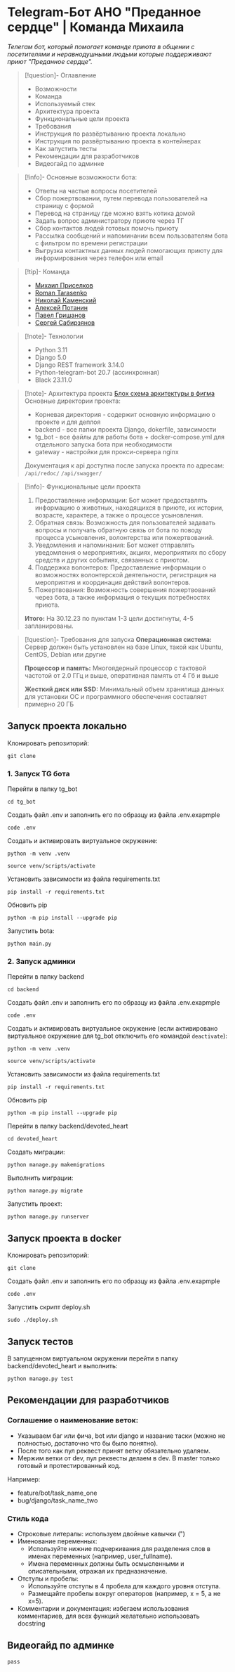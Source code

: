 # Telegram-Бот АНО "Преданное сердце" | Команда Михаила

*Телегам бот, который помогает команде приюта в общении с посетителями и неравнодушными людьми которые поддерживают приют "Преданное сердце".*

>[!question]- Оглавление
>- Возможности
>- Команда
>- Используемый стек
>- Архитектура проекта
>- Функциональные цели проекта  
>- Требования
>- Инструкция по развёртыванию проекта локально
>- Инструкция по развёртыванию проекта в контейнерах
>- Как запустить тесты
>- Рекомендации для разработчиков
>- Видеогайд по админке

>[!info]- Основные возможности бота:
> - Ответы на частые вопросы посетителей
> - Сбор пожертвовании, путем перевода пользователей на страницу с формой
> - Перевод на страницу где можно взять котика домой
> - Задать вопрос администратору приюте через ТГ
> - Сбор контактов людей готовых помочь приюту
> - Рассылка сообщений и напоминании всем пользователям бота с фильтром по времени регистрации
> - Выгрузка контактных данных людей помогающих приюту для информирования через телефон или email

>[!tip]- Команда
> - [Михаил Приселков](https://github.com/BaronFAS "Github page")
> - [Roman Tarasenko](https://github.com/tarrim80)
> - [Николай Каменский](https://github.com/Rolicat)
> - [Алексей Потанин](https://github.com/potashka)
> - [Павел Гришанов](https://github.com/nabjiyxxa)
> - [Сергей Сабирзянов](https://github.com/Comsomolec)

> [!note]- Технологии
> - Python 3.11
> - Django 5.0
> - Django REST framework 3.14.0
> - Python-telegram-bot 20.7 (ассинхронная)
> - Black 23.11.0

> [!note]- Архитектура проекта
> [Блох схема архитектуры в фигма](https://www.figma.com/file/QdebLowg51UKA6qmNXpGyg/predannoeserdce?type=whiteboard&node-id=0%3A1&t=WFJsoxsVOsZ0SRbu-1)
> Основные директории проекта:
> - Корневая директория - содержит основную информацию о проекте и для деплоя
> - backend - все папки проекта Django, dokerfile, зависимости
> - tg_bot - все файлы для работы бота + docker-compose.yml для отдельного запуска бота при необходимости
> - gateway - настройки для прокси-сервера nginx
> 
> Документация к api доступна после запуска проекта по адресам:
>`/api/redoc/`
>`/api/swagger/`
>

>[!info]- Функциональные цели проекта
>
> 1. Предоставление информации: Бот может предоставлять информацию о животных, находящихся в приюте, их истории, возрасте, характере, а также о процессе усыновления.
> 2. Обратная связь: Возможность для пользователей задавать вопросы и получать обратную связь от бота по поводу процесса усыновления, волонтерства или пожертвований.
> 3. Уведомления и напоминания: Бот может отправлять уведомления о мероприятиях, акциях, мероприятиях по сбору средств и других событиях, связанных с приютом.
> 4. Поддержка волонтеров: Предоставление информации о возможностях волонтерской деятельности, регистрация на мероприятия и координация действий волонтеров.
> 5. Пожертвования: Возможность совершения пожертвований через бота, а также информация о текущих потребностях приюта.
>
> **Итого:** На 30.12.23 по пунктам 1-3 цели достигнуты, 4-5  запланированы.
> 

>[!question]- Требования для запуска
>**Операционная система:** Сервер должен быть установлен на базе Linux, такой как Ubuntu, CentOS, Debian или другие
>
>**Процессор и память:** Многоядерный процессор с тактовой частотой от 2.0 ГГц и выше, оперативная память от 4 Гб и выше
>
>**Жесткий диск или SSD:** Минимальный объем хранилища данных для установки ОС и программного обеспечения составляет примерно 20 ГБ

## Запуск проекта локально

Клонировать репозиторий:
```
git clone
```

### 1. Запуск TG бота

Перейти в папку tg_bot
```
cd tg_bot
```

Создать файл .env и заполнить его по образцу из файла .env.exapmple
```
code .env
```

Cоздать и активировать виртуальное окружение:
```
python -m venv .venv
```
```
source venv/scripts/activate
```

Установить зависимости из файла requirements.txt
```
pip install -r requirements.txt
```

Обновить pip
```
python -m pip install --upgrade pip
```

Запустить bota:

```
python main.py
```

### 2. Запуск админки

Перейти в папку backend
```
cd backend
```

Создать файл .env и заполнить его по образцу из файла .env.exapmple
```
code .env
```

Cоздать и активировать виртуальное окружение (если активировано виртуальное окружение для tg_bot отключить его командой `deactivate`):
```
python -m venv .venv
```
```
source venv/scripts/activate
```

Установить зависимости из файла requirements.txt
```
pip install -r requirements.txt
```

Обновить pip
```
python -m pip install --upgrade pip
```

Перейти в папку backend/devoted_heart
```
cd devoted_heart
```

Создать миграции:
```
python manage.py makemigrations
```

Выполнить миграции:
```
python manage.py migrate
```

Запустить проект:
```
python manage.py runserver
```

## Запуск проекта в docker

Клонировать репозиторий:
```
git clone
```

Создать файл .env и заполнить его по образцу из файла .env.exapmple
```
code .env
```

Запустить скрипт deploy.sh
```
sudo ./deploy.sh
```

## Запуск тестов

В запущенном виртуальном окружении перейти в папку backend/devoted_heart и выполнить:
```
python manage.py test
```

## Рекомендации для разработчиков

### Соглашение о наименование веток:
- Указываем баг или фича, bot или django и название таски (можно не полностью, достаточно что бы было понятно).
- После того как пул реквест принят ветку обязательно удаляем.
- Мержим ветки от dev, пул реквесты делаем в dev. В master только готовый и протестированный код.

Например:
- feature/bot/task_name_one
- bug/django/task_name_two

### Стиль кода
- Строковые литералы: используем двойные кавычки (")
- Именование переменных: 
	- Используйте нижние подчеркивания для разделения слов в именах переменных (например, user_fullname).
	- Имена переменных должны быть осмысленными и описательными, отражая их предназначение.
- Отступы и пробелы: 
	- Используйте отступы в 4 пробела для каждого уровня отступа.
	- Размещайте пробелы вокруг операторов (например, x = 5, а не x=5).
- Комментарии и документация: избегаем использования комментариев, для всех функций желательно использовать docstring

## Видеогайд по админке
`pass`